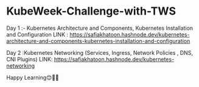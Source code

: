 # KubeWeek-Challenge-with-TWS

Day 1 :- Kubernetes Architecture and Components, Kubernetes Installation and Configuration
LINK : https://safiakhatoon.hashnode.dev/kubernetes-architecture-and-components-kubernetes-installation-and-configuration

Day 2 :Kubernetes Networking (Services, Ingress, Network Policies , DNS, CNI Plugins)
LINK: https://safiakhatoon.hashnode.dev/kubernetes-networking



Happy Learning😊👩‍💻
